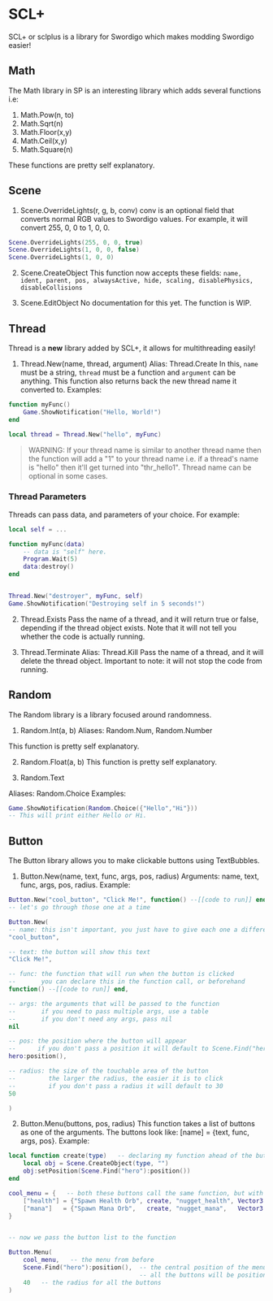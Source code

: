 # SCL+
SCL+ or sclplus is a library for Swordigo which makes modding Swordigo easier!

## Math
The Math library in SP is an interesting library which adds several functions i.e:
1. Math.Pow(n, to)
2. Math.Sqrt(n)
3. Math.Floor(x,y)
4. Math.Ceil(x,y)
5. Math.Square(n)
   
These functions are pretty self explanatory.

## Scene
1. Scene.OverrideLights(r, g, b, conv)
conv is an optional field that converts normal RGB values to Swordigo values. For example, it will convert 255, 0, 0 to 1, 0, 0.
```lua
Scene.OverrideLights(255, 0, 0, true)
Scene.OverrideLights(1, 0, 0, false)
Scene.OverrideLights(1, 0, 0)
```

2. Scene.CreateObject
This function now accepts these fields: `name, ident, parent, pos, alwaysActive, hide, scaling, disablePhysics, disableCollisions`

3. Scene.EditObject
No documentation for this yet. The function is WIP.

## Thread
Thread is a **new** library added by SCL+, it allows for multithreading easily!

1. Thread.New(name, thread, argument)
Alias: Thread.Create
In this, `name` must be a string, `thread` must be a function and `argument` can be anything.
This function also returns back the new thread name it converted to.
Examples:
```lua
function myFunc()
    Game.ShowNotification("Hello, World!")
end

local thread = Thread.New("hello", myFunc)

```
> WARNING: If your thread name is similar to another thread name then the function will add a "1" to your thread name i.e. if a thread's name is "hello" then it'll get turned into "thr_hello1". Thread name can be optional in some cases. 

### Thread Parameters
Threads can pass data, and parameters of your choice. For example:
```lua
local self = ...

function myFunc(data)
    -- data is "self" here.
    Program.Wait(5)
    data:destroy()
end


Thread.New("destroyer", myFunc, self)
Game.ShowNotification("Destroying self in 5 seconds!")
```

2. Thread.Exists
Pass the name of a thread, and it will return true or false, depending if the thread object exists. Note that it will not tell you whether the code is actually running.

3. Thread.Terminate
Alias: Thread.Kill
Pass the name of a thread, and it will delete the thread object. Important to note: it will not stop the code from running.

## Random
The Random library is a library focused around randomness.
1. Random.Int(a, b)
Aliases: Random.Num, Random.Number

This function is pretty self explanatory.

2. Random.Float(a, b)
This function is pretty self explanatory.

3. Random.Text

Aliases: Random.Choice
Examples:
```lua
Game.ShowNotification(Random.Choice({"Hello","Hi"}))
-- This will print either Hello or Hi.
```

## Button
The Button library allows you to make clickable buttons using TextBubbles.
1. Button.New(name, text, func, args, pos, radius)
Arguments: name, text, func, args, pos, radius.
Example:
```lua
Button.New("cool_button", "Click Me!", function() --[[code to run]] end, nil, hero:position(), 50)
-- let's go through those one at a time

Button.New(
-- name: this isn't important, you just have to give each one a different name
"cool_button",

-- text: the button will show this text
"Click Me!",

-- func: the function that will run when the button is clicked
--       you can declare this in the function call, or beforehand
function() --[[code to run]] end,

-- args: the arguments that will be passed to the function
--       if you need to pass multiple args, use a table
--       if you don't need any args, pass nil
nil

-- pos: the position where the button will appear
--      if you don't pass a position it will default to Scene.Find("hero"):position()+Vector3.New(0,40)
hero:position(),

-- radius: the size of the touchable area of the button
--         the larger the radius, the easier it is to click
--         if you don't pass a radius it will default to 30
50

)

```
2. Button.Menu(buttons, pos, radius)
This function takes a list of buttons as one of the arguments. The buttons look like: [name] = {text, func, args, pos}.
Example:
```lua
local function create(type)   -- declaring my function ahead of the button list
    local obj = Scene.CreateObject(type, "")
    obj:setPosition(Scene.Find("hero"):position())
end

cool_menu = {   -- both these buttons call the same function, but with different arguments
    ["health"] = {"Spawn Health Orb", create, "nugget_health", Vector3.New(-50)},
    ["mana"]   = {"Spawn Mana Orb",   create, "nugget_mana",   Vector3.New(50)},
}


-- now we pass the button list to the function

Button.Menu(
    cool_menu,   -- the menu from before
    Scene.Find("hero"):position(),  -- the central position of the menu
                                    -- all the buttons will be positioned relative to this
    40   -- the radius for all the buttons
)
```
